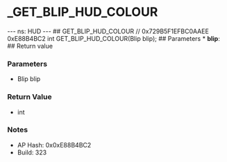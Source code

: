 # _GET_BLIP_HUD_COLOUR

--- ns: HUD --- ## GET_BLIP_HUD_COLOUR  // 0x729B5F1EFBC0AAEE 0xE88B4BC2 int GET_BLIP_HUD_COLOUR(Blip blip);   ## Parameters * **blip**:  ## Return value

### Parameters
* Blip blip

### Return Value
* int

### Notes
* AP Hash: 0x0xE88B4BC2
* Build: 323

